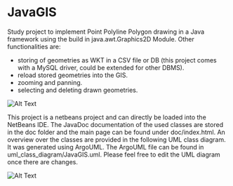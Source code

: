 # JavaGIS
Study project to implement Point Polyline Polygon drawing in a Java framework using the build in java.awt.Graphics2D Module. Other functionalities are:
  * storing of geometries as WKT in a CSV file or DB (this project comes with a MySQL driver, could be extended for other DBMS).
  * reload stored geometries into the GIS.
  * zooming and panning.
  * selecting and deleting drawn geometries.

![Alt Text](https://github.com/lukasalexanderweber/JavaGIS/blob/master/Demo.gif)

This project is a netbeans project and can directly be loaded into the NetBeans IDE. The JavaDoc documentation of the used classes are stored in the doc folder and the main page can be found under doc/index.html. An overview over the classes are provided in the following UML class diagram. It was generated using ArgoUML. The ArgoUML file can be found in uml_class_diagram/JavaGIS.uml. Please feel free to edit the UML diagram once there are changes.

![Alt Text](https://github.com/lukasalexanderweber/JavaGIS/blob/master/uml_class_diagram/class_diagram.svg)

 
